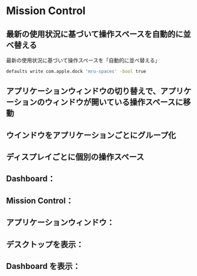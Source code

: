 Mission Control
===============

最新の使用状況に基づいて操作スペースを自動的に並べ替える
--------------------------------------------------------

最新の使用状況に基づいて操作スペースを「自動的に並べ替える」

```sh
defaults write com.apple.dock 'mru-spaces' -bool true
```

アプリケーションウィンドウの切り替えで、アプリケーションのウィンドウが開いている操作スペースに移動
--------------------------------------------------------------------------------------------------

ウインドウをアプリケーションごとにグループ化
--------------------------------------------

ディスプレイごとに個別の操作スペース
------------------------------------

Dashboard：
----------

Mission Control：
----------------

アプリケーションウィンドウ：
---------------------------

デスクトップを表示：
-------------------

Dashboard を表示：
-----------------

